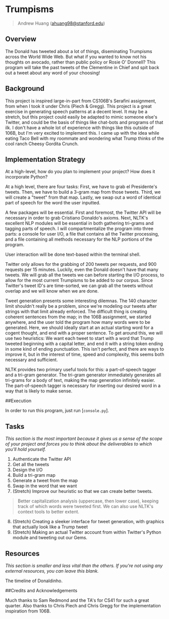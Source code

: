 # Trumpisms

> Andrew Huang (ahuang98@stanford.edu)


## Overview

The Donald has tweeted about a lot of things, diseminating Trumpisms across the World Wide Web. But what if you wanted to know not his thoughts on avocado, rather than public policy or Rosie O' Donnell? This program will take the past tweets of the Clementine in Chief and spit back out a tweet about any word of your choosing!




## Background

This project is inspired large-in-part from CS106B's Serafini assignment, from when I took it under Chris (Piech & Gregg). This project is a great exercise in generating speech patterns at a decent level. It may be a stretch, but this project could easily be adapted to mimic someone else's Twitter, and could be the basis of things like chat-bots and programs of that ilk. I don't have a whole lot of experience with things like this outside of 106B, but I'm very excited to implement this. I came up with the idea while eating Taco Bell with my roommate and wondering what Trump thinks of the cool ranch Cheesy Gordita Crunch.



## Implementation Strategy


At a high-level, how do you plan to implement your project? How does it incorporate Python?

At a high level, there are four tasks: First, we have to grab el Presidente's tweets. Then, we have to build a 3-gram map from those tweets. Third, we will create a "tweet" from that map. Lastly, we swap out a word of identical part of speech for the word the user inputted.

A few packages will be essential. First and foremost, the Twitter API will be necessary in order to grab Cristiano Donaldo's axioms. Next, NLTK's excellent NLP modules will be essential in both gathering tri-grams and tagging parts of speech. I will compartmentalize the program into three parts: a console for user I/O, a file that contains all the Twitter processing, and a file containing all methods necessary for the NLP portions of the program.

User interaction will be done text-based within the terminal shell.

Twitter only allows for the grabbing of 200 tweets per requests, and 900 requests per 15 minutes. Luckily, even the Donald doesn't have that many tweets. We will grab all the tweets we can before starting the I/O process, to allow for the most current Trumpisms to be added to our corpus. Since Twitter's tweet ID's are time-sorted, we can grab all the tweets without overlap and we will know when we are done.

Tweet generation presents some interesting dilemnas. The 140 character limit shouldn't really be a problem, since we're modeling our tweets after strings with that limit already enforced. The difficult thing is creating coherent sentences from the map; in the 106B assignment, we started anywhere, and the user told the program how many words were to be generated. Here, we should ideally start at an actual starting word for a cogent thought, and end with a proper sentence. To get around this, we will use two heuristics: We want each tweet to start with a word that Trump tweeted beginning with a capital letter, and end it with a string token ending in some kind of ending punctuation. This isn't perfect, and there are ways to improve it, but in the interest of time, speed and complexity, this seems both necessary and sufficient.

NLTK provides two primary useful tools for this: a part-of-speech tagger and a tri-gram generator. The tri-gram generator immediately generates all tri-grams for a body of text, making the map generation infinitely easier. The part-of-speech tagger is necessary for inserting our desired word in a way that is likely to make sense. 

##Execution

In order to run this program, just run [`console.py`].

## Tasks
*This section is the most important because it gives us a sense of the scope of your project and forces you to think about the deliverables to which you'll hold yourself.*

1. Authenticate the Twitter API
2. Get all the tweets
3. Design the I/O
4. Build a tri-gram map
5. Generate a tweet from the map
6. Swap in the word that we want
7. (Stretch) Improve our heuristic so that we can create better tweets.
> Better capitalization analysis (uppercase, then lower case), keeping track of which words were tweeted first. We can also use NLTK's context tools to better extent.
8. (Stretch) Creating a sleeker interface for tweet generation, with graphics that actually look like a Trump tweet
9. (Stretch) Making an actual Twitter account from within Twitter's Python module and tweeting out our Gems.


## Resources
*This section is smaller and less vital than the others. If you're not using any external resources, you can leave this blank.*

The timeline of Donaldinho.

##Credits and Acknowledgements

Much thanks to Sam Redmond and the TA's for CS41 for such a great quarter. Also thanks to Chris Piech and Chris Gregg for the implementation inspiration from 106B. 